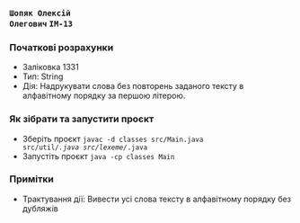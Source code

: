 ### <code>Шопяк Олексій Олегович</code> <code>ІМ-13</code>

### Початкові розрахунки
- Заліковка 1331
- Тип: String
- Дія: Надрукувати слова без повторень заданого тексту в алфавітному порядку за першою літерою. 


### Як зібрати та запустити проєкт
- Зберіть проєкт <code>javac -d classes src/Main.java src/util/*.java src/lexeme/*.java</code>
- Запустіть проєкт <code>java -cp classes Main</code>

### Примітки
- Трактування дії: Вивести усі слова тексту в алфавітному порядку без дубляжів

